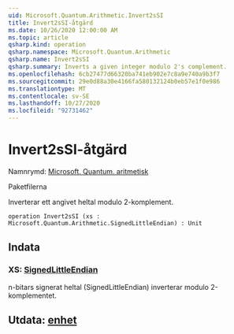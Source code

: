 ```yaml
---
uid: Microsoft.Quantum.Arithmetic.Invert2sSI
title: Invert2sSI-åtgärd
ms.date: 10/26/2020 12:00:00 AM
ms.topic: article
qsharp.kind: operation
qsharp.namespace: Microsoft.Quantum.Arithmetic
qsharp.name: Invert2sSI
qsharp.summary: Inverts a given integer modulo 2's complement.
ms.openlocfilehash: 6cb27477d66320ba741eb902e7c8a9e740a9b3f7
ms.sourcegitcommit: 29e0d88a30e4166fa580132124b0eb57e1f0e986
ms.translationtype: MT
ms.contentlocale: sv-SE
ms.lasthandoff: 10/27/2020
ms.locfileid: "92731462"
---
```

# <a name="invert2ssi-operation"></a>Invert2sSI-åtgärd

Namnrymd: [Microsoft. Quantum. aritmetisk](xref:Microsoft.Quantum.Arithmetic)

Paketfilerna [](https://nuget.org/packages/)


Inverterar ett angivet heltal modulo 2-komplement.

```qsharp
operation Invert2sSI (xs : Microsoft.Quantum.Arithmetic.SignedLittleEndian) : Unit
```


## <a name="input"></a>Indata

### <a name="xs--signedlittleendian"></a>XS: [SignedLittleEndian](xref:Microsoft.Quantum.Arithmetic.SignedLittleEndian)

n-bitars signerat heltal (SignedLittleEndian) inverterar modulo 2-komplementet.



## <a name="output--unit"></a>Utdata: [enhet](xref:microsoft.quantum.lang-ref.unit)


